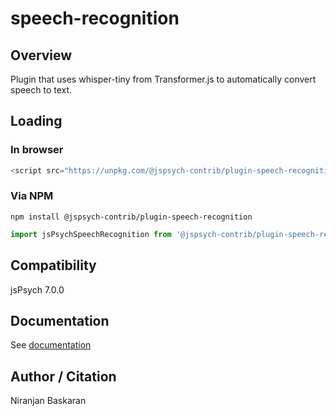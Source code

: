 # speech-recognition

## Overview

Plugin that uses whisper-tiny from Transformer.js to automatically convert speech to text.

## Loading

### In browser

```js
<script src="https://unpkg.com/@jspsych-contrib/plugin-speech-recognition@1.0.0"></script>
```

### Via NPM

```
npm install @jspsych-contrib/plugin-speech-recognition
```

```js
import jsPsychSpeechRecognition from '@jspsych-contrib/plugin-speech-recognition';
```

## Compatibility

jsPsych 7.0.0

## Documentation

See [documentation](https://github.com/jspsych/jspsych-contrib/blob/main/packages/plugin-speech-recognition/docs/jspsych-speech-recognition.md)

## Author / Citation

Niranjan Baskaran
